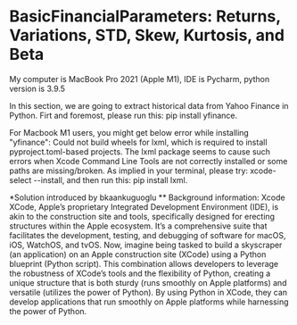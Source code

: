 # BasicFinancialParameters: Returns, Variations, STD, Skew, Kurtosis, and Beta
My computer is MacBook Pro 2021 (Apple M1), IDE is Pycharm, python version is 3.9.5

In this section, we are going to extract historical data from Yahoo Finance in Python. 
Firt and foremost, please run this: pip install yfinance.

For Macbook M1 users, you might get below error while installing "yfinance": Could not build wheels for lxml, which is required to install pyproject.toml-based projects.
The lxml package seems to cause such errors when Xcode Command Line Tools are not correctly installed or some paths are missing/broken. 
As implied in your terminal, please try: xcode-select --install, and then run this: pip install lxml.

*Solution introduced by bkaankuguoglu
** Background information: Xcode
XCode, Apple’s proprietary Integrated Development Environment (IDE), is akin to the construction site and tools, specifically designed for erecting structures within the Apple ecosystem. It’s a comprehensive suite that facilitates the development, testing, and debugging of software for macOS, iOS, WatchOS, and tvOS. 
Now, imagine being tasked to build a skyscraper (an application) on an Apple construction site (XCode) using a Python blueprint (Python script). This combination allows developers to leverage the robustness of XCode’s tools and the flexibility of Python, creating a unique structure that is both sturdy (runs smoothly on Apple platforms) and versatile (utilizes the power of Python).
By using Python in XCode, they can develop applications that run smoothly on Apple platforms while harnessing the power of Python.
